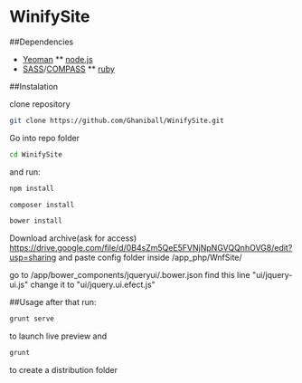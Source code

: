 WinifySite
==========

##Dependencies
* [Yeoman](http://yeoman.io/)
	** [node.js](http://nodejs.org/download/)
* [SASS](http://sass-lang.com/)/[COMPASS](http://compass-style.org/)
	** [ruby](https://www.ruby-lang.org/en/installation/)


##Instalation

clone repository
```bash
git clone https://github.com/Ghaniball/WinifySite.git
```

Go into repo folder
```bash
cd WinifySite
```

and run:
```bash
npm install
```
```bash
composer install
```
```bash
bower install
```

Download archive(ask for access)
https://drive.google.com/file/d/0B4sZm5QeE5FVNjNpNGVQQnhOVG8/edit?usp=sharing
and paste config folder inside <project root>/app_php/WnfSite/


go to <project root>/app/bower_components/jqueryui/.bower.json
find this line "ui/jquery-ui.js"
change it to "ui/jquery.ui.efect.js"


##Usage
after that run:
```bash
grunt serve
```
to launch live preview
and
```bash
grunt
```
to create a distribution folder
